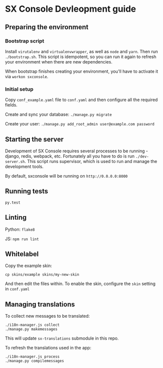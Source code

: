 # SX Console Devleopment guide

## Preparing the environment

### Bootstrap script

Install `virutalenv` and `virtualenvwrapper`, as well as `node` and `yarn`.
Then run `./bootstrap.sh`. This script is idempotent, so you can run it again
to refresh your environment when there are new dependencies.

When bootstrap finishes creating your environment, you'll have to activate it
via `workon sxconsole`.


### Initial setup

Copy `conf_example.yaml` file to `conf.yaml` and then configure all the
required fields.

Create and sync your database: `./manage.py migrate`

Create your user: `./manage.py add_root_admin user@example.com password`


## Starting the server

Development of SX Console requires several processes to be running - django,
redis, webpack, etc. Fortunately all you have to do is run `./dev-server.sh`.
This script runs supervisor, which is used to run and manage the development
tools.

By default, sxconsole will be running on `http://0.0.0.0:8000`


## Running tests

```
py.test
```


## Linting

Python: `flake8`

JS: `npm run lint`


## Whitelabel

Copy the example skin:

```
cp skins/example skins/my-new-skin
```

And then edit the files within. To enable the skin, configure the `skin`
setting in `conf.yaml`


## Managing translations

To collect new messages to be translated:

```
./i18n-manager.js collect
./manage.py makemessages
```

This will update `sx-translations` submodule in this repo.

To refresh the translations used in the app:

```
./i18n-manager.js process
./manage.py compilemessages
```
